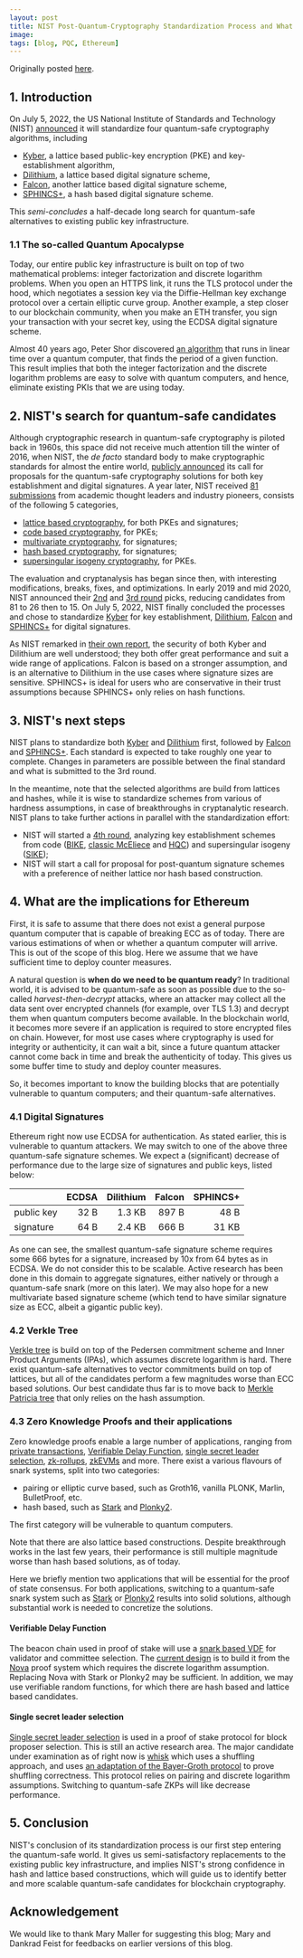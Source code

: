 ```yaml
---
layout: post
title: NIST Post-Quantum-Cryptography Standardization Process and What it means for Ethereum
image:
tags: [blog, PQC, Ethereum]
---
```


Originally posted [here](https://crypto.ethereum.org/blog/nist-pqc-standard).

## 1. Introduction
On July 5, 2022, the US National Institute of Standards and Technology (NIST) [announced](https://csrc.nist.gov/Projects/post-quantum-cryptography/selected-algorithms-2022) it will standardize four quantum-safe cryptography algorithms, including
- [Kyber](https://pq-crystals.org/kyber/), a lattice based public-key encryption (PKE) and key-establishment algorithm, 
- [Dilithium](https://pq-crystals.org/dilithium/), a lattice based digital signature scheme,
- [Falcon](https://falcon-sign.info/), another lattice based digital signature scheme,
- [SPHINCS+](https://sphincs.org/), a hash based digital signature scheme.

This _semi-concludes_ a half-decade long search for quantum-safe alternatives to existing public 
key infrastructure.

### 1.1 The so-called Quantum Apocalypse

Today, our entire public key infrastructure is built on top of two mathematical problems: integer factorization and discrete logarithm problems. When you open an HTTPS link, it runs the TLS protocol under the hood, which negotiates a session key via the Diffie-Hellman key exchange protocol over a certain elliptic curve group. Another example, a step closer to our blockchain community, when you make an ETH transfer, you sign your transaction with your secret key, using the ECDSA digital signature scheme. 

Almost 40 years ago, Peter Shor discovered [an algorithm](https://en.wikipedia.org/wiki/Shor%27s_algorithm) that runs in linear time over a quantum computer, that finds the period of a given function. This result implies that both the integer factorization and the discrete logarithm problems are easy to solve with quantum computers, and hence, eliminate existing PKIs that we are using today. 

## 2. NIST's search for quantum-safe candidates

Although cryptographic research in quantum-safe cryptography is piloted back in 1960s, this space did not receive much attention till the winter of 2016, when NIST, the _de facto_ standard body to make cryptographic standards for almost the entire world, [publicly announced](https://csrc.nist.gov/Projects/post-quantum-cryptography/post-quantum-cryptography-standardization/Call-for-Proposals) its call for proposals for the quantum-safe cryptography solutions for both key establishment and digital signatures. A year later, NIST received [81 submissions](https://csrc.nist.gov/Projects/post-quantum-cryptography/post-quantum-cryptography-standardization/Round-1-Submissions) from academic thought leaders and industry pioneers, consists of the following 5 categories,
- [lattice based cryptography](https://en.wikipedia.org/wiki/Lattice-based_cryptography), for both PKEs and signatures;
- [code based cryptography](https://en.wikipedia.org/wiki/McEliece_cryptosystem), for PKEs;
- [multivariate cryptography](https://en.wikipedia.org/wiki/Multivariate_cryptography), for signatures;
- [hash based cryptography](https://en.wikipedia.org/wiki/Hash-based_cryptography), for signatures;
- [supersingular isogeny cryptography](https://en.wikipedia.org/wiki/Supersingular_isogeny_key_exchange), for PKEs.

The evaluation and cryptanalysis has began since then, with interesting modifications, breaks, fixes, and optimizations. In early 2019 and mid 2020, NIST announced their [2nd](https://csrc.nist.gov/Projects/post-quantum-cryptography/post-quantum-cryptography-standardization/round-2-submissions) and [3rd round](https://csrc.nist.gov/Projects/post-quantum-cryptography/post-quantum-cryptography-standardization/round-3-submissions) picks, reducing candidates from 81 to 26 then to 15. On July 5, 2022, NIST finally concluded the processes and chose to standardize [Kyber](https://pq-crystals.org/kyber/) for key establishment, [Dilithium](https://pq-crystals.org/dilithium/), [Falcon](https://falcon-sign.info/) and [SPHINCS+](https://sphincs.org/) for digital signatures.

As NIST remarked in [their own report](https://nvlpubs.nist.gov/nistpubs/ir/2022/NIST.IR.8413.pdf), the security of both Kyber and Dilithium are well understood; they both offer great performance and suit a wide range of applications. Falcon is based on a stronger assumption, and is an alternative to Dilithium in the use cases where signature sizes are sensitive. SPHINCS+ is ideal for users who are conservative in their trust assumptions because SPHINCS+ only relies on hash functions.

## 3. NIST's next steps

NIST plans to standardize both [Kyber](https://pq-crystals.org/kyber/) and [Dilithium](https://pq-crystals.org/dilithium/) first, followed by [Falcon](https://falcon-sign.info/) and [SPHINCS+](https://sphincs.org/). Each standard is expected to take roughly one year to complete. Changes in parameters are possible between the final standard and what is submitted to the 3rd round. 

In the meantime, note that the selected algorithms are build from lattices and hashes, while it is wise to standardize schemes from various of hardness assumptions, in case of breakthroughs in cryptanalytic research. NIST plans to take further actions in parallel with the standardization effort:

- NIST will started a [4th round](https://csrc.nist.gov/Projects/post-quantum-cryptography/round-4-submissions), analyzing key establishment schemes from code ([BIKE](https://bikesuite.org/), [classic McEliece](https://classic.mceliece.org) and [HQC](http://pqc-hqc.org/)) and supersingular isogeny ([SIKE](http://sike.org/));
- NIST will start a call for proposal for post-quantum signature schemes with a preference of neither lattice nor hash based construction.

## 4. What are the implications for Ethereum

First, it is safe to assume that there does not exist a general purpose quantum computer that is capable of breaking ECC as of today. There are various estimations of when or whether a quantum computer will arrive. This is out of the scope of this blog. Here we assume that we have sufficient time to deploy counter measures.

A natural question is __when do we need to be quantum ready__? In traditional world, it is advised to be quantum-safe as soon as possible due to the so-called _harvest-then-decrypt_ attacks, where an attacker may collect all the data sent over encrypted channels (for example, over TLS 1.3) and decrypt them when quantum computers become available. In the blockchain world, it becomes more severe if an application is required to store encrypted files on chain. However, for most use cases where cryptography is used for integrity or authenticity, it can wait a bit, since a future quantum attacker cannot come back in time and break the authenticity of today. This gives us some buffer time to study and deploy counter measures.

So, it becomes important to know the building blocks that are potentially vulnerable to quantum computers; and their quantum-safe alternatives.

### 4.1 Digital Signatures

Ethereum right now use ECDSA for authentication. As stated earlier, this is vulnerable to quantum attackers. We may switch to one of the above three quantum-safe signature schemes. We expect a (significant) decrease of performance due to the large size of signatures and public keys, listed below:

| | ECDSA | Dilithium | Falcon | SPHINCS+ |
| --- | ---: |---: |---: |---: |
| public key | 32 B| 1.3 KB | 897 B | 48 B |
| signature | 64 B| 2.4 KB | 666 B | 31 KB |

As one can see, the smallest quantum-safe signature scheme requires some 666 bytes for a signature, increased by 10x from 64 bytes as in ECDSA. We do not consider this to be scalable. Active research has been done in this domain to aggregate signatures, either natively or through a quantum-safe snark (more on this later). We may also hope for a new multivariate based signature scheme (which tend to have similar signature size as ECC, albeit a gigantic public key).

### 4.2 Verkle Tree

[Verkle tree](https://vitalik.ca/general/2021/06/18/verkle.html) is build on top of the Pedersen commitment scheme and Inner Product Arguments (IPAs), which assumes discrete logarithm is hard. There exist quantum-safe alternatives to vector commitments build on top of lattices, but all of the candidates perform a few magnitudes worse than ECC based solutions. Our best candidate thus far is to move back to [Merkle Patricia tree](https://ethereum.stackexchange.com/questions/6415/eli5-how-does-a-merkle-patricia-trie-tree-work) that only relies on the hash assumption.

### 4.3 Zero Knowledge Proofs and their applications

Zero knowledge proofs enable a large number of applications, ranging from [private transactions](https://z.cash/), [Verifiable Delay Function](https://eprint.iacr.org/2018/601.pdf), [single secret leader selection](https://ethresear.ch/t/whisk-a-practical-shuffle-based-ssle-protocol-for-ethereum/11763), [zk-rollups](https://ethresear.ch/t/zkopru-zk-optimistic-rollup-for-private-transactions/7717), [zkEVMs](https://ethresear.ch/t/the-intuition-and-summary-of-zkevm/10877) and more. There exist a various flavours of snark systems, split into two categories:
- pairing or elliptic curve based, such as Groth16, vanilla PLONK, Marlin, BulletProof, etc. 
- hash based, such as [Stark](https://eprint.iacr.org/2018/046.pdf) and [Plonky2](https://github.com/mir-protocol/plonky2).


The first category will be vulnerable to quantum computers.

Note that there are also lattice based constructions. Despite breakthrough works in the last few years, their performance is still multiple magnitude worse than hash based solutions, as of today.

Here we briefly mention two applications that will be essential for the proof of state consensus. For both applications, switching to a quantum-safe snark system such as [Stark](https://eprint.iacr.org/2018/046.pdf) or [Plonky2](https://github.com/mir-protocol/plonky2) results into solid solutions, although substantial work is needed to concretize the solutions. 




#### Verifiable Delay Function

The beacon chain used in proof of stake will use a [snark based VDF](https://zkproof.org/2021/11/24/practical-snark-based-vdf/) for validator and committee selection. The [current design](https://github.com/protocol/vdf) is to build it from the [Nova](https://eprint.iacr.org/2021/370) proof system which requires the discrete logarithm assumption. Replacing Nova with Stark or Plonky2 may be sufficient. In addition, we may use verifiable random functions, for which there are hash based and lattice based candidates.

#### Single secret leader selection

[Single secret leader selection](https://ethresear.ch/t/whisk-a-practical-shuffle-based-ssle-protocol-for-ethereum/11763) is used in a proof of stake protocol for block proposer selection. This is still an active research area. The major candidate under examination as of right now is [whisk](https://ethresear.ch/t/whisk-a-practical-shuffle-based-ssle-protocol-for-ethereum/11763) which uses a shuffling approach, and uses [an adaptation of the Bayer-Groth protocol](https://crypto.ethereum.org/blog/groth-sahai-blogpost) to prove shuffling correctness. This protocol relies on pairing and discrete logarithm assumptions. Switching to quantum-safe ZKPs will like decrease performance.

## 5. Conclusion

NIST's conclusion of its standardization process is our first step entering the quantum-safe world. It gives us semi-satisfactory replacements to the existing public key infrastructure, and implies NIST's strong confidence in hash and lattice based constructions, which will guide us to identify better and more scalable quantum-safe candidates for blockchain cryptography.

## Acknowledgement

We would like to thank Mary Maller for suggesting this blog; Mary and Dankrad Feist for feedbacks on earlier versions of this blog.